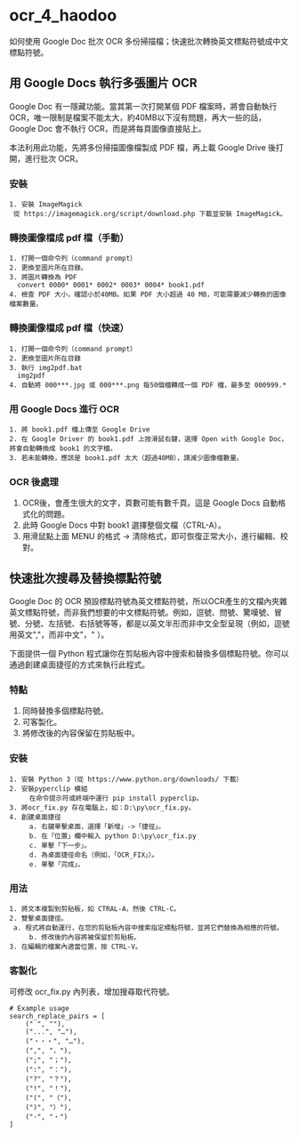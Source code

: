 # ocr_4_haodoo
如何使用 Google Doc 批次 OCR 多份掃描檔；快速批次轉換英文標點符號成中文標點符號。

## 用 Google Docs 執行多張圖片 OCR
Google Doc 有一隱藏功能。當其第一次打開某個 PDF 檔案時，將會自動執行 OCR，唯一限制是檔案不能太大，約40MB以下沒有問題，再大一些的話，Google Doc 會不執行 OCR，而是將每頁圖像直接貼上。

本法利用此功能，先將多份掃描圖像檔製成 PDF 檔，再上載 Google Drive 後打開，進行批次 OCR。

### 安裝

	1. 安裝 ImageMagick
     從 https://imagemagick.org/script/download.php 下載並安裝 ImageMagick。

### 轉換圖像檔成 pdf 檔（手動）

	1. 打開一個命令列（command prompt）
 	2. 更換至圖片所在目錄。
	3. 將圖片轉換為 PDF
      convert 0000* 0001* 0002* 0003* 0004* book1.pdf
	4. 檢查 PDF 大小，確認小於40MB。如果 PDF 大小超過 40 MB，可能需要減少轉換的圖像檔案數量。

### 轉換圖像檔成 pdf 檔（快速）

	1. 打開一個命令列（command prompt）
	2. 更換至圖片所在目錄
	3. 執行 img2pdf.bat
      img2pdf
	4. 自動將 000***.jpg 或 000***.png 每50個檔轉成一個 PDF 檔，最多至 000999.*


### 用 Google Docs 進行 OCR

	1. 將 book1.pdf 檔上傳至 Google Drive
	2. 在 Google Driver 的 book1.pdf 上按滑鼠右鍵，選擇 Open with Google Doc，將會自動轉換成 book1 的文字檔。
	3. 若未能轉換，應該是 book1.pdf 太大（超過40MB），請減少圖像檔數量。

### OCR 後處理

1. OCR後，會產生很大的文字，頁數可能有數千頁。這是 Google Docs 自動格式化的問題。
2. 此時 Google Docs 中對 book1 選擇整個文檔（CTRL-A）。
3. 用滑鼠點上面 MENU 的格式 -> 清除格式，即可恢復正常大小，進行編輯、校對。

## 快速批次搜尋及替換標點符號

Google Doc 的 OCR 預設標點符號為英文標點符號，所以OCR產生的文檔內夾雜英文標點符號，而非我們想要的中文標點符號。例如，逗號、問號、驚嘆號、冒號、分號、左括號、右括號等等，都是以英文半形而非中文全型呈現（例如，逗號用英文","，而非中文"，" ）。

下面提供一個 Python 程式讓你在剪貼板內容中搜索和替換多個標點符號。你可以通過創建桌面捷徑的方式來執行此程式。

### 特點

1. 同時替換多個標點符號。
2. 可客製化。
3. 將修改後的內容保留在剪貼板中。

### 安裝

	1. 安裝 Python 3（從 https://www.python.org/downloads/ 下載）
	2. 安裝pyperclip 模組
		 在命令提示符或終端中運行 pip install pyperclip。
	3. 將ocr_fix.py 存在電腦上，如：D:\py\ocr_fix.py。
	4. 創建桌面捷徑
		 a. 右鍵單擊桌面，選擇「新增」->「捷徑」。
		 b. 在「位置」欄中輸入 python D:\py\ocr_fix.py
		 c. 單擊「下一步」。
		 d. 為桌面捷徑命名（例如，「OCR_FIX」）。
		 e. 單擊「完成」。

### 用法

	1. 將文本複製到剪貼板，如 CTRAL-A，然後 CTRL-C。
	2. 雙擊桌面捷徑。
     a. 程式將自動運行，在您的剪貼板內容中搜索指定標點符號，並將它們替換為相應的符號。
		 b. 修改後的內容將被保留於剪貼板。
	3. 在編輯的檔案內適當位置，按 CTRL-V。

### 客製化

可修改 ocr_fix.py 內列表，增加搜尋取代符號。

```
# Example usage
search_replace_pairs = [
    (" ", ""),
    ("...", "…"),
    ("・・・", "…"),
    (",", "，"),
    (";", "；"),
    (":", "："),
    ("?", "？"),
    ("!", "！"),
    ("(", "（"),
    (")", "）"),
    ("·", "・")
]
```
